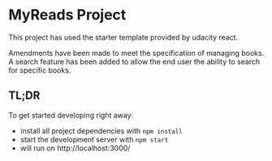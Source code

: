 # MyReads Project

This project has used the starter template provided by udacity react.

Amendments have been made to meet the specification of managing books. A search feature has been added to allow
the end user the ability to search for specific books.

## TL;DR

To get started developing right away:

- install all project dependencies with `npm install`
- start the development server with `npm start`
- will run on http://localhost:3000/
